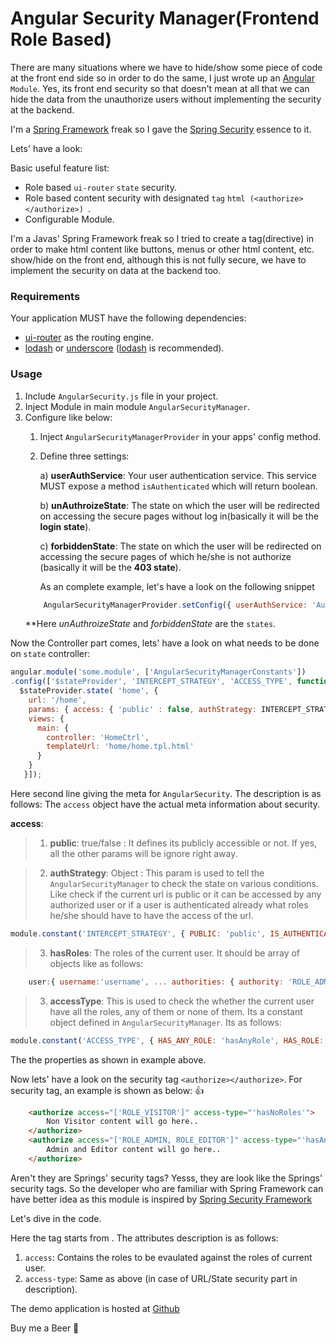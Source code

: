 # Angular Security Manager(Frontend Role Based)

There are many situations where we have to hide/show some piece of code at the front end side so in order to do the same, I just wrote up an [Angular](https://angularjs.org/) `Module`. Yes, its front end security so that doesn't mean at all that we can hide the data from the unauthorize users without implementing the security at the backend.

I'm a [Spring Framework](http://projects.spring.io/spring-framework/) freak so I gave the [Spring Security](http://projects.spring.io/spring-security/) essence to it.

Lets' have a look:

Basic useful feature list:

 * Role based `ui-router` `state` security.
 * Role based content security with designated `tag` ```html (<authorize></authorize>) ```.
 * Configurable Module.


I'm a Javas' Spring Framework freak so I tried to create a tag(directive) in order to make html content like buttons, menus or other html content, etc. show/hide on the front end, although this is not fully secure, we have to implement the security on data at the backend too.

### Requirements

 Your application MUST have the following dependencies:

* [ui-router](https://github.com/angular-ui/ui-router) as the routing engine.
* [lodash](https://lodash.com/) or [underscore](http://underscorejs.org/) ([lodash](https://lodash.com/) is recommended).


### Usage
1. Include `AngularSecurity.js` file in your project.
2. Inject Module in main module `AngularSecurityManager`.
3. Configure like below:
	1. Inject `AngularSecurityManagerProvider` in your apps' config method.
	2. Define three settings:
	
	   a) **userAuthService**: Your user authentication service. This service MUST expose a method `isAuthenticated` which will return boolean.
       
       b) **unAuthroizeState**: The state on which the user will be redirected on accessing the secure pages without log in(basically it will be the **login state**).
       
       c) **forbiddenState**: The state on which the user will be redirected on accessing the secure pages of which he/she is not authorize (basically it will be the **403 state**).
       
       As an complete example, let's have a look on the following snippet
	```javascript
		AngularSecurityManagerProvider.setConfig({ userAuthService: 'AuthenticationService', unAuthroizeState: 'login', forbiddenState: 'forbidden' });
    ```
    **Here *unAuthroizeState* and *forbiddenState* are the `states`.


Now the Controller part comes, lets' have a look on what needs to be done on `state` controller:

```javascript
angular.module('some.module', ['AngularSecurityManagerConstants'])
.config(['$stateProvider', 'INTERCEPT_STRATEGY', 'ACCESS_TYPE', function config( $stateProvider, INTERCEPT_STRATEGY, ACCESS_TYPE) {
  $stateProvider.state( 'home', {
    url: '/home',
    params: { access: { 'public' : false, authStrategy: INTERCEPT_STRATEGY.ROLES, hasRoles: ['ROLE_ADMIN', 'ROLE_CREATE_USER'], accessType: ACCESS_TYPE.HAS_ANY_ROLE } },
    views: {
      main: {
        controller: 'HomeCtrl',
        templateUrl: 'home/home.tpl.html'
      }
    }
   }]);
 ```

Here second line giving the meta for `AngularSecurity`. The description is as follows:
The `access` object have the actual meta information about security.

**access**:

> 1. **public**: true/false : It defines its publicly accessible or not. If yes, all the other params will be ignore right away.

> 2. **authStrategy**: Object : This param is used to tell the `AngularSecurityManager` to check the state on various conditions. Like check if the current url is public or it can be accessed by any authorized user or if a user is authenticated already what roles he/she should have to have the access of the url.
 ```javascript
module.constant('INTERCEPT_STRATEGY', { PUBLIC: 'public', IS_AUTHENTICATED: 'is_authenticated', ROLES: 'roles' })
```
> 3. **hasRoles**: The roles of the current user. It should be array of objects like as follows:
```javascript
	user:{ username:'username', ... authorities: { authority: 'ROLE_ADMIN' }, { authority: 'ROLE_EDITOR'} }
```
	
> 3. **accessType**: This is used to check the whether the current user have all the roles, any of them or none of them. Its a constant object defined in `AngularSecurityManager`. Its as follows:
```javascript
module.constant('ACCESS_TYPE', { HAS_ANY_ROLE: 'hasAnyRole', HAS_ROLE: 'hasRole', HAS_NO_ROLES: 'hasNoRoles' } )
```

The the properties as shown in example above.

Now lets' have a look on the security tag `<authorize></authorize>`.
For security tag, an example is shown as below: :thumbsup:
```html
	<authorize access="['ROLE_VISITOR']" access-type="'hasNoRoles'">
		Non Visitor content will go here..
	</authorize>
	<authorize access="['ROLE_ADMIN, ROLE_EDITOR']" access-type="'hasAnyRole'">
		Admin and Editor content will go here..
	</authorize>
```
Aren't they are Springs' security tags?
Yesss, they are look like the Springs' security tags. So the developer who are familiar with Spring Framework can have better idea as this module is inspired by [Spring Security Framework](http://projects.spring.io/spring-security/)

Let's dive in the code.

Here the tag starts from <authorize></authorize>. The attributes description is as follows:

1. `access`: Contains the roles to be evaulated against the roles of current user.
2. `access-type`: Same as above (in case of URL/State security part in description).


The demo application is hosted at [Github](https://github.com/NicksMehta/AngularSecurity)

Buy me a Beer :beer: